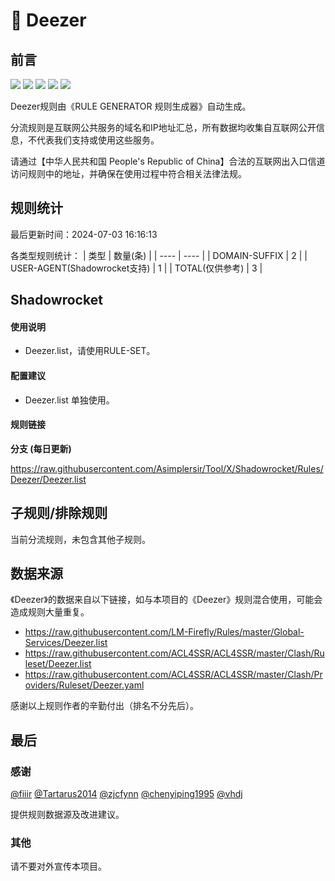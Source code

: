 # 🧸 Deezer

## 前言

![](https://shields.io/badge/-移除重复规则-ff69b4) ![](https://shields.io/badge/-DOMAIN与DOMAIN--SUFFIX合并-green) ![](https://shields.io/badge/-DOMAIN--SUFFIX间合并-critical) ![](https://shields.io/badge/-DOMAIN--SUFFIX与DOMAIN--KEYWORD合并-blue) ![](https://shields.io/badge/-IP--CIDR(6)合并-blueviolet) 

Deezer规则由《RULE GENERATOR 规则生成器》自动生成。

分流规则是互联网公共服务的域名和IP地址汇总，所有数据均收集自互联网公开信息，不代表我们支持或使用这些服务。

请通过【中华人民共和国 People's Republic of China】合法的互联网出入口信道访问规则中的地址，并确保在使用过程中符合相关法律法规。

## 规则统计

最后更新时间：2024-07-03 16:16:13

各类型规则统计：
| 类型 | 数量(条)  | 
| ---- | ----  |
| DOMAIN-SUFFIX | 2  | 
| USER-AGENT(Shadowrocket支持) | 1  | 
| TOTAL(仅供参考) | 3  | 


## Shadowrocket 

#### 使用说明
- Deezer.list，请使用RULE-SET。

#### 配置建议
- Deezer.list 单独使用。

#### 规则链接
**分支 (每日更新)**

https://raw.githubusercontent.com/Asimplersir/Tool/X/Shadowrocket/Rules/Deezer/Deezer.list











## 子规则/排除规则


当前分流规则，未包含其他子规则。

## 数据来源

《Deezer》的数据来自以下链接，如与本项目的《Deezer》规则混合使用，可能会造成规则大量重复。

- https://raw.githubusercontent.com/LM-Firefly/Rules/master/Global-Services/Deezer.list
- https://raw.githubusercontent.com/ACL4SSR/ACL4SSR/master/Clash/Ruleset/Deezer.list
- https://raw.githubusercontent.com/ACL4SSR/ACL4SSR/master/Clash/Providers/Ruleset/Deezer.yaml


感谢以上规则作者的辛勤付出（排名不分先后）。

## 最后

### 感谢

[@fiiir](https://github.com/fiiir) [@Tartarus2014](https://github.com/Tartarus2014) [@zjcfynn](https://github.com/zjcfynn) [@chenyiping1995](https://github.com/chenyiping1995) [@vhdj](https://github.com/vhdj)

提供规则数据源及改进建议。

### 其他

请不要对外宣传本项目。